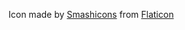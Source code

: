 Icon made by [Smashicons](https://www.flaticon.com/authors/smashicons)
from [Flaticon](https://www.flaticon.com/)
